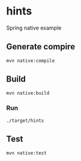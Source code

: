 # hints
Spring native example

## Generate compire
```shell
mvn native:compile
```

## Build

```shell
mvn native:build
```

### Run

```shell
./target/hints
```

## Test

```shell
mvn native:test
```